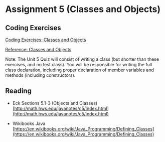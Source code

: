 # Assignment 5 (Classes and Objects)

## Coding Exercises

[Coding Exercises: Classes and Objects](https://dkessner.github.io/csbook/java/coding-exercises-classes-and-objects.html)

[Reference: Classes and Objects](https://dkessner.github.io/csbook/java/classes-and-objects.html)

Note: The Unit 5 Quiz will consist of writing a class (but shorter than these
exercises, and no test class).  You will be responsible for writing the full
class declaration, including proper declaration of member variables and methods
(including constructors).


## Reading

* Eck Sections 5.1-3 (Objects and Classes)
[http://math.hws.edu/javanotes/c5/index.html](http://math.hws.edu/javanotes/c5/index.html)

* Wikibooks Java
[https://en.wikibooks.org/wiki/Java_Programming/Defining_Classes](https://en.wikibooks.org/wiki/Java_Programming/Defining_Classes)


